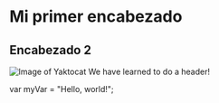 # Mi primer encabezado
## Encabezado 2
![Image of Yaktocat](https://octodex.github.com/images/yaktocat.png)
We have learned to do a header!

var myVar = "Hello, world!";

